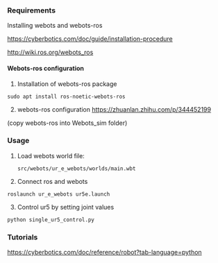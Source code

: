 ### Requirements

Installing webots and webots-ros

https://cyberbotics.com/doc/guide/installation-procedure

http://wiki.ros.org/webots_ros
#### Webots-ros configuration
1. Installation of webots-ros package
```
sudo apt install ros-noetic-webots-ros
```
2. webots-ros configuration
https://zhuanlan.zhihu.com/p/344452199

(copy webots-ros into Webots_sim folder)
   

### Usage

1. Load webots world file:

   ```
   src/webots/ur_e_webots/worlds/main.wbt

   ```
2. Connect ros and webots

```
roslaunch ur_e_webots ur5e.launch
```

3. Control ur5 by setting joint values

```
python single_ur5_control.py
```


### Tutorials

https://cyberbotics.com/doc/reference/robot?tab-language=python
